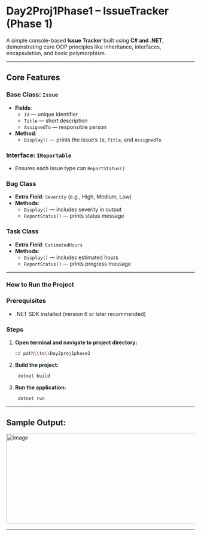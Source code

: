 #  Day2Proj1Phase1 – IssueTracker (Phase 1)

A simple console-based **Issue Tracker** built using **C# and .NET**, demonstrating core OOP principles like inheritance, interfaces, encapsulation, and basic polymorphism.

---

## Core Features

###  Base Class: `Issue`
- **Fields**:
  - `Id` — unique identifier
  - `Title` — short description
  - `AssignedTo` — responsible person
- **Method**:
  - `Display()` — prints the issue’s `Id`, `Title`, and `AssignedTo`

###  Interface: `IReportable`
- Ensures each issue type can `ReportStatus()`

###  Bug Class
- **Extra Field**: `Severity` (e.g., High, Medium, Low)
- **Methods**:
  - `Display()` — includes severity in output
  - `ReportStatus()` — prints status message

###  Task Class
- **Extra Field**: `EstimatedHours`
- **Methods**:
  - `Display()` — includes estimated hours
  - `ReportStatus()` — prints progress message

---
### How to Run the Project

### Prerequisites

- .NET SDK installed (version 6 or later recommended)

###  Steps

1. **Open terminal and navigate to project directory:**

   ```bash
   cd path\\to\\Day2proj1phase2

2. **Build the project:**

   ```bash
    dotnet build
2. **Run the application:**

   ```bash
    dotnet run

---
## Sample Output:


<img width="612" height="241" alt="image" src="https://github.com/user-attachments/assets/799ff59c-77da-4717-9102-940205646087" />



 ---
